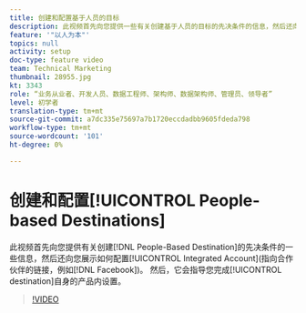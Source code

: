 ```yaml
---
title: 创建和配置基于人员的目标
description: 此视频首先向您提供一些有关创建基于人员的目标的先决条件的信息，然后还向您展示如何配置集成帐户（指向合作伙伴的链接，例如Facebook）。 然后，它会引导您了解目标本身的产品内设置。
feature: '"以人为本"'
topics: null
activity: setup
doc-type: feature video
team: Technical Marketing
thumbnail: 28955.jpg
kt: 3343
role: “业务从业者、开发人员、数据工程师、架构师、数据架构师、管理员、领导者”
level: 初学者
translation-type: tm+mt
source-git-commit: a7dc335e75697a7b1720eccdadbb9605fdeda798
workflow-type: tm+mt
source-wordcount: '101'
ht-degree: 0%

---
```



# 创建和配置[!UICONTROL People-based Destinations]

此视频首先向您提供有关创建[!DNL People-Based Destination]的先决条件的一些信息，然后还向您展示如何配置[!UICONTROL Integrated Account](指向合作伙伴的链接，例如[!DNL Facebook])。 然后，它会指导您完成[!UICONTROL destination]自身的产品内设置。

>[!VIDEO](https://video.tv.adobe.com/v/28955/?quality=12)
